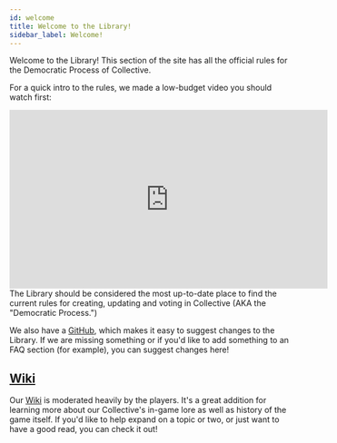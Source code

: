 ```yaml
---
id: welcome
title: Welcome to the Library!
sidebar_label: Welcome!
---
```


Welcome to the Library! This section of the site has all the official rules for the Democratic Process of Collective.

For a quick intro to the rules, we made a low-budget video you should watch first:

<iframe width="560" height="315" src="https://www.youtube.com/embed/7sD92bkVaj8" frameborder="0" allow="accelerometer; autoplay; encrypted-media; gyroscope; picture-in-picture" allowfullscreen></iframe>

<br/>
The Library should be considered the most up-to-date place to find the current rules for creating, updating and voting in Collective (AKA the "Democratic Process.")

We also have a [GitHub](https://github.com/collectivecardgame/library), which makes it easy to suggest changes to the Library. If we are missing something or if you'd like to add something to an FAQ section (for example), you can suggest changes here!

## [Wiki](https://collective.gamepedia.com/Collective_Wiki)

Our [Wiki](https://collective.gamepedia.com/Collective_Wiki) is moderated heavily by the players. It's a great addition for learning more about our Collective's in-game lore as well as history of the game itself. If you'd like to help expand on a topic or two, or just want to have a good read, you can check it out!
